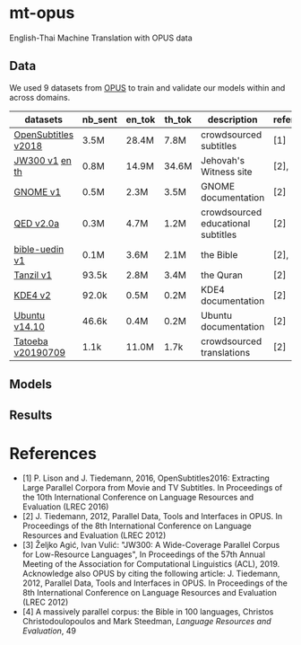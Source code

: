 # mt-opus
English-Thai Machine Translation with OPUS data

## Data
We used 9 datasets from [OPUS](http://opus.nlpl.eu/index.php) to train and validate our models within and across domains.

| datasets | nb_sent | en_tok | th_tok | description | reference |
|------------------------------------------------------------------------------------------------------------------------------------------------------------------------|---------|--------|--------|------------------------------------|-----------|
| [OpenSubtitles   v2018](http://opus.nlpl.eu/download.php?f=OpenSubtitles/v2018/moses/en-th.txt.zip) | 3.5M | 28.4M | 7.8M | crowdsourced subtitles | [1] |
| [JW300 v1](http://opus.nlpl.eu/JW300-v1.php)   [en](https://object.pouta.csc.fi/OPUS-JW300/v1/raw/en.zip)   [th](https://object.pouta.csc.fi/OPUS-JW300/v1/raw/th.zip) | 0.8M | 14.9M | 34.6M | Jehovah's Witness site | [2], [3] |
| [GNOME v1](https://object.pouta.csc.fi/OPUS-GNOME/v1/moses/en-th.txt.zip) | 0.5M | 2.3M | 3.5M | GNOME documentation | [2] |
| [QED v2.0a](https://object.pouta.csc.fi/OPUS-QED/v2.0a/moses/en-th.txt.zip) | 0.3M | 4.7M | 1.2M | crowdsourced educational subtitles | [2] |
| [bible-uedin v1](https://object.pouta.csc.fi/OPUS-bible-uedin/v1/moses/en-th.txt.zip) | 0.1M | 3.6M | 2.1M | the Bible | [2], [4] |
| [Tanzil v1](https://object.pouta.csc.fi/OPUS-Tanzil/v1/moses/en-th.txt.zip) | 93.5k | 2.8M | 3.4M | the Quran | [2] |
| [KDE4 v2](https://object.pouta.csc.fi/OPUS-KDE4/v2/moses/en-th.txt.zip) | 92.0k | 0.5M | 0.2M | KDE4 documentation | [2] |
| [Ubuntu v14.10](https://object.pouta.csc.fi/OPUS-Ubuntu/v14.10/moses/en-th.txt.zip) | 46.6k | 0.4M | 0.2M | Ubuntu documentation | [2] |
| [Tatoeba v20190709](https://object.pouta.csc.fi/OPUS-Tatoeba/v20190709/moses/en-th.txt.zip) | 1.1k | 11.0M | 1.7k | crowdsourced translations | [2] |

## Models

## Results

# References
* [1] P. Lison and J. Tiedemann, 2016, OpenSubtitles2016: Extracting Large Parallel Corpora from Movie and TV Subtitles. In Proceedings of the 10th International Conference on Language Resources and Evaluation (LREC 2016)
* [2] J. Tiedemann, 2012, Parallel Data, Tools and Interfaces in OPUS. In Proceedings of the 8th International Conference on Language Resources and Evaluation (LREC 2012)
* [3]  Željko Agić, Ivan Vulić: "JW300: A Wide-Coverage Parallel Corpus for Low-Resource Languages", In Proceedings of the 57th Annual Meeting of the Association for Computational Linguistics (ACL), 2019. Acknowledge also OPUS by citing the following article: J. Tiedemann, 2012, Parallel Data, Tools and Interfaces in OPUS. In Proceedings of the 8th International Conference on Language Resources and Evaluation (LREC 2012)
* [4] A massively parallel corpus: the Bible in 100 languages, Christos Christodoulopoulos and Mark Steedman, *Language Resources and Evaluation*, 49
